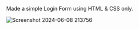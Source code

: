 Made a simple Login Form using HTML & CSS only.


![Screenshot 2024-06-08 213756](https://github.com/tusarxkumar/LOGIN/assets/143640625/d1066589-e168-4135-8125-c557e4e63a4e)
